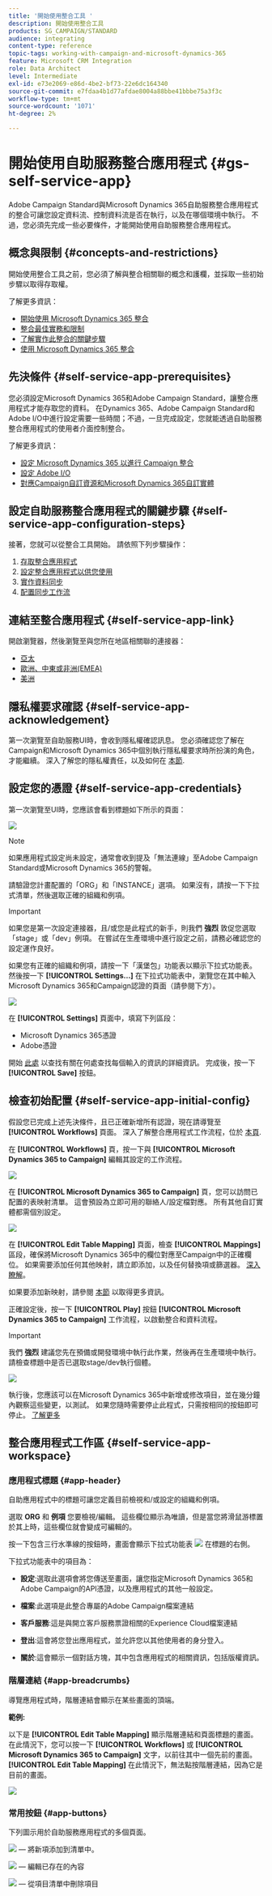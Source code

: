 ```yaml
---
title: '開始使用整合工具 '
description: 開始使用整合工具
products: SG_CAMPAIGN/STANDARD
audience: integrating
content-type: reference
topic-tags: working-with-campaign-and-microsoft-dynamics-365
feature: Microsoft CRM Integration
role: Data Architect
level: Intermediate
exl-id: e73e2069-e86d-4be2-bf73-22e6dc164340
source-git-commit: e7fdaa4b1d77afdae8004a88bbe41bbbe75a3f3c
workflow-type: tm+mt
source-wordcount: '1071'
ht-degree: 2%

---
```


# 開始使用自助服務整合應用程式 {#gs-self-service-app}

Adobe Campaign Standard與Microsoft Dynamics 365自助服務整合應用程式的整合可讓您設定資料流、控制資料流是否在執行，以及在哪個環境中執行。 不過，您必須先完成一些必要條件，才能開始使用自助服務整合應用程式。

## 概念與限制 {#concepts-and-restrictions}

開始使用整合工具之前，您必須了解與整合相關聯的概念和護欄，並採取一些初始步驟以取得存取權。

了解更多資訊：

* [開始使用 Microsoft Dynamics 365 整合](../../integrating/using/d365-acs-get-started.md)
* [整合最佳實務和限制](../../integrating/using/d365-acs-notices-and-recommendations.md)
* [了解實作此整合的關鍵步驟](../../integrating/using/d365-acs-get-started.md#request-and-implement-this-integration)
* [使用 Microsoft Dynamics 365 整合](../../integrating/using/d365-acs-using-the-integration.md)

## 先決條件 {#self-service-app-prerequisites}

您必須設定Microsoft Dynamics 365和Adobe Campaign Standard，讓整合應用程式才能存取您的資料。 在Dynamics 365、Adobe Campaign Standard和Adobe I/O中進行設定需要一些時間；不過，一旦完成設定，您就能透過自助服務整合應用程式的使用者介面控制整合。

了解更多資訊：

* [設定 Microsoft Dynamics 365 以進行 Campaign 整合](../../integrating/using/d365-acs-configure-d365.md)
* [設定 Adobe I/O](../../integrating/using/d365-acs-configure-adobe-io.md)
* [對應Campaign自訂資源和Microsoft Dynamics 365自訂實體](../../integrating/using/d365-acs-notices-and-recommendations.md)

## 設定自助服務整合應用程式的關鍵步驟 {#self-service-app-configuration-steps}

接著，您就可以從整合工具開始。 請依照下列步驟操作：

1. [存取整合應用程式](../../integrating/using/d365-acs-self-service-app-control-access.md)
1. [設定整合應用程式以供您使用](../../integrating/using/d365-acs-self-service-app-settings.md)
1. [實作資料同步](../../integrating/using/d365-acs-self-service-app-data-sync.md)
1. [配置同步工作流](../../integrating/using/d365-acs-self-service-app-workflows.md)

## 連結至整合應用程式 {#self-service-app-link}

開啟瀏覽器，然後瀏覽至與您所在地區相關聯的連接器：

* [亞太](https://d365-acs-ap.ea.adobe.com/)
* [歐洲、中東或非洲(EMEA)](https://d365-acs-em.ea.adobe.com/)
* [美洲](https://d365-acs-am.ea.adobe.com/)

## 隱私權要求確認 {#self-service-app-acknowledgement}

第一次瀏覽至自助服務UI時，會收到隱私權確認訊息。 您必須確認您了解在Campaign和Microsoft Dynamics 365中個別執行隱私權要求時所扮演的角色，才能繼續。
深入了解您的隱私權責任，以及如何在 [本節](../../integrating/using/d365-acs-notices-and-recommendations.md#acs-msdyn-manage-privacy).

## 設定您的憑證 {#self-service-app-credentials}

第一次瀏覽至UI時，您應該會看到標題如下所示的頁面：

![](assets/do-not-localize/d365-to-acs-ui-header.png)

>[!NOTE]
>
> 如果應用程式設定尚未設定，通常會收到提及「無法連線」至Adobe Campaign Standard或Microsoft Dynamics 365的警報。

請驗證您計畫配置的「ORG」和「INSTANCE」選項。  如果沒有，請按一下下拉式清單，然後選取正確的組織和例項。

>[!IMPORTANT]
>
> 如果您是第一次設定連接器，且/或您是此程式的新手，則我們 **強烈** 敦促您選取「stage」或「dev」例項。 在嘗試在生產環境中進行設定之前，請務必確認您的設定運作良好。

如果您有正確的組織和例項，請按一下「漢堡包」功能表以顯示下拉式功能表。 然後按一下 **[!UICONTROL Settings...]** 在下拉式功能表中，瀏覽您在其中輸入Microsoft Dynamics 365和Campaign認證的頁面（請參閱下方）。

![](assets/do-not-localize/d365-to-acs-ui-page-workflows-menu-pointers.png)

在 **[!UICONTROL Settings]** 頁面中，填寫下列區段：

* Microsoft Dynamics 365憑證
* Adobe憑證

開始 [此處](../../integrating/using/d365-acs-self-service-app-settings.md) 以查找有關在何處查找每個輸入的資訊的詳細資訊。 完成後，按一下 **[!UICONTROL Save]** 按鈕。

## 檢查初始配置 {#self-service-app-initial-config}

假設您已完成上述先決條件，且已正確新增所有認證，現在請導覽至 **[!UICONTROL Workflows]** 頁面。 深入了解整合應用程式工作流程，位於 [本頁](../../integrating/using/d365-acs-self-service-app-workflows.md).

在  **[!UICONTROL Workflows]** 頁，按一下與 **[!UICONTROL Microsoft Dynamics 365 to Campaign]** 編輯其設定的工作流程。

![](assets/do-not-localize/d365-to-acs-ui-page-workflows-ingress-edit-pointer.png)

在 **[!UICONTROL Microsoft Dynamics 365 to Campaign]** 頁，您可以訪問已配置的表映射清單。  這會預設為立即可用的聯絡人/設定檔對應。 所有其他自訂實體都需個別設定。

![](assets/do-not-localize/d365-to-acs-ui-page-ingress-top-pointers.png)

在 **[!UICONTROL Edit Table Mapping]** 頁面，檢查 **[!UICONTROL Mappings]** 區段，確保將Microsoft Dynamics 365中的欄位對應至Campaign中的正確欄位。 如果需要添加任何其他映射，請立即添加，以及任何替換項或篩選器。 [深入瞭解](../../integrating/using/d365-acs-self-service-app-data-sync.md)。

如果要添加新映射，請參閱 [本節](../../integrating/using/d365-acs-self-service-app-data-sync.md#add-a-new-mapping) 以取得更多資訊。

正確設定後，按一下 **[!UICONTROL Play]** 按鈕 **[!UICONTROL Microsoft Dynamics 365 to Campaign]** 工作流程，以啟動整合和資料流程。

>[!IMPORTANT]
>
>我們 **強烈** 建議您先在預備或開發環境中執行此作業，然後再在生產環境中執行。 請檢查標題中是否已選取stage/dev執行個體。

![](assets/do-not-localize/d365-to-acs-ui-page-workflows-ingress-play-pointer.png)

執行後，您應該可以在Microsoft Dynamics 365中新增或修改項目，並在幾分鐘內觀察這些變更，以測試。 如果您隨時需要停止此程式，只需按相同的按鈕即可停止。 [了解更多](../../integrating/using/d365-acs-self-service-app-workflows.md#workflow-status)


## 整合應用程式工作區 {#self-service-app-workspace}

### 應用程式標題 {#app-header}

自助應用程式中的標題可讓您定義目前檢視和/或設定的組織和例項。

選取 **ORG** 和 **例項** 您要檢視/編輯。 這些欄位顯示為唯讀，但是當您將滑鼠游標置於其上時，這些欄位就會變成可編輯的。

按一下包含三行水準線的按鈕時，畫面會顯示下拉式功能表 ![](assets//do-not-localize/d365-to-acs-icon-hamburger.png) 在標題的右側。

下拉式功能表中的項目為：

* **設定**:選取此選項會將您傳送至畫面，讓您指定Microsoft Dynamics 365和Adobe Campaign的API憑證，以及應用程式的其他一般設定。

* **檔案**:此選項是此整合專屬的Adobe Campaign檔案連結

* **客戶服務**:這是與開立客戶服務票證相關的Experience Cloud檔案連結

* **登出**:這會將您登出應用程式，並允許您以其他使用者的身分登入。

* **關於**:這會顯示一個對話方塊，其中包含應用程式的相關資訊，包括版權資訊。

### 階層連結 {#app-breadcrumbs}

導覽應用程式時，階層連結會顯示在某些畫面的頂端。

**範例:**

以下是 **[!UICONTROL Edit Table Mapping]** 顯示階層連結和頁面標題的畫面。 在此情況下，您可以按一下 **[!UICONTROL Workflows]** 或 **[!UICONTROL Microsoft Dynamics 365 to Campaign]** 文字，以前往其中一個先前的畫面。 **[!UICONTROL Edit Table Mapping]** 在此情況下，無法點按階層連結，因為它是目前的畫面。

![](assets/do-not-localize/d365-to-acs-breadcrumbs-ingress.png)

### 常用按鈕 {#app-buttons}

下列圖示用於自助服務應用程式的多個頁面。

![](assets/do-not-localize/d365-to-acs-icon-add.png)  — 將新項添加到清單中。

![](assets/do-not-localize/d365-to-acs-icon-edit.png)  — 編輯已存在的內容

![](assets/do-not-localize/d365-to-acs-icon-delete.png)  — 從項目清單中刪除項目
